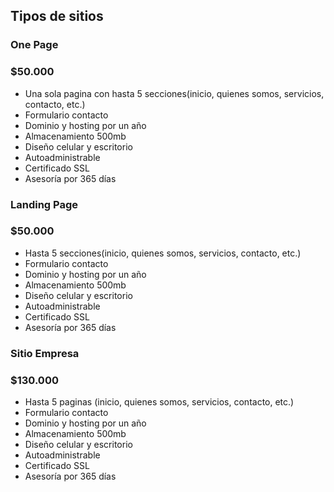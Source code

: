 ## Tipos de sitios
### One Page
### $50.000
- Una sola  pagina con hasta 5 secciones(inicio, quienes somos, servicios, contacto, etc.)
- Formulario contacto
- Dominio y hosting por un año
- Almacenamiento 500mb
- Diseño celular y escritorio
- Autoadministrable
- Certificado SSL
- Asesoría por 365 días

### Landing Page
### $50.000
- Hasta 5 secciones(inicio, quienes somos, servicios, contacto, etc.)
- Formulario contacto
- Dominio y hosting por un año
- Almacenamiento 500mb
- Diseño celular y escritorio
- Autoadministrable
- Certificado SSL
- Asesoría por 365 días
### Sitio Empresa
### $130.000
- Hasta 5 paginas (inicio, quienes somos, servicios, contacto, etc.)
- Formulario contacto
- Dominio y hosting por un año
- Almacenamiento 500mb
- Diseño celular y escritorio
- Autoadministrable
- Certificado SSL
- Asesoría por 365 días